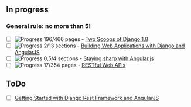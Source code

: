 ## In progress

### General rule: no more than 5!

* [ ] ![Progress](http://progressed.io/bar/42?) 196/466 pages - [Two Scoops of Django 1.8](http://twoscoopspress.org/products/two-scoops-of-django-1-8)
* [ ] ![Progress](http://progressed.io/bar/15) 2/13 sections - [Building Web Applications with Django and AngularJS](https://thinkster.io/django-angularjs-tutorial/)
* [ ] ![Progress](http://progressed.io/bar/12) 0,5/4 sections - [Staying sharp with Angular.js](https://www.codeschool.com/courses/staying-sharp-with-angular-js)
* [ ] ![Progress](http://progressed.io/bar/4) 17/354 pages - [RESTful Web APIs](http://shop.oreilly.com/product/0636920028468.do)

## ToDo

* [ ] [Getting Started with Django Rest Framework and AngularJS](http://blog.kevinastone.com/getting-started-with-django-rest-framework-and-angularjs.html)
